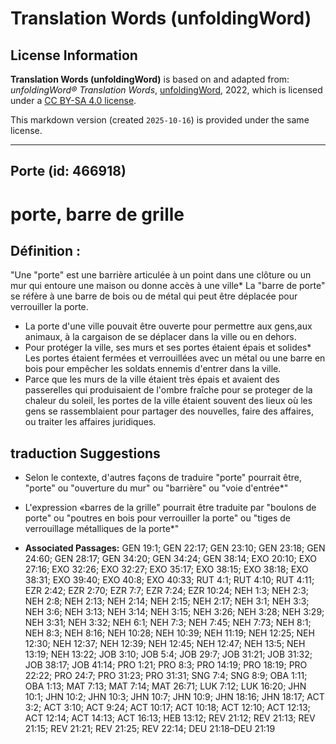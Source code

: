 # Translation Words (unfoldingWord)

## License Information

**Translation Words (unfoldingWord)** is based on and adapted from: _unfoldingWord® Translation Words_, [unfoldingWord](https://unfoldingword.org/utw), 2022, which is licensed under a [CC BY-SA 4.0 license](https://creativecommons.org/licenses/by-sa/4.0/legalcode.en).

This markdown version (created `2025-10-16`) is provided under the same license.



--------------------------------

## Porte (id: 466918)

porte, barre de grille
======================

Définition :
------------

"Une "porte" est une barrière articulée à un point dans une clôture ou un mur qui entoure une maison ou donne accès à une ville\* La "barre de porte" se réfère à une barre de bois ou de métal qui peut être déplacée pour verrouiller la porte.

* La porte d'une ville pouvait être ouverte pour permettre aux gens,aux animaux, à la cargaison de se déplacer dans la ville ou en dehors.
* Pour protéger la ville, ses murs et ses portes étaient épais et solides\* Les portes étaient fermées et verrouillées avec un métal ou une barre en bois pour empêcher les soldats ennemis d'entrer dans la ville.
* Parce que les murs de la ville étaient très épais et avaient des passerelles qui produisaient de l'ombre fraîche pour se proteger de la chaleur du soleil, les portes de la ville étaient souvent des lieux où les gens se rassemblaient pour partager des nouvelles, faire des affaires, ou traiter les affaires juridiques.

traduction Suggestions
----------------------

* Selon le contexte, d'autres façons de traduire "porte" pourrait être, "porte" ou "ouverture du mur" ou "barrière" ou "voie d'entrée\*"
* L'expression «barres de la grille" pourrait être traduite par "boulons de porte" ou "poutres en bois pour verrouiller la porte" ou "tiges de verrouillage métalliques de la porte\*"

* **Associated Passages:** GEN 19:1; GEN 22:17; GEN 23:10; GEN 23:18; GEN 24:60; GEN 28:17; GEN 34:20; GEN 34:24; GEN 38:14; EXO 20:10; EXO 27:16; EXO 32:26; EXO 32:27; EXO 35:17; EXO 38:15; EXO 38:18; EXO 38:31; EXO 39:40; EXO 40:8; EXO 40:33; RUT 4:1; RUT 4:10; RUT 4:11; EZR 2:42; EZR 2:70; EZR 7:7; EZR 7:24; EZR 10:24; NEH 1:3; NEH 2:3; NEH 2:8; NEH 2:13; NEH 2:14; NEH 2:15; NEH 2:17; NEH 3:1; NEH 3:3; NEH 3:6; NEH 3:13; NEH 3:14; NEH 3:15; NEH 3:26; NEH 3:28; NEH 3:29; NEH 3:31; NEH 3:32; NEH 6:1; NEH 7:3; NEH 7:45; NEH 7:73; NEH 8:1; NEH 8:3; NEH 8:16; NEH 10:28; NEH 10:39; NEH 11:19; NEH 12:25; NEH 12:30; NEH 12:37; NEH 12:39; NEH 12:45; NEH 12:47; NEH 13:5; NEH 13:19; NEH 13:22; JOB 3:10; JOB 5:4; JOB 29:7; JOB 31:21; JOB 31:32; JOB 38:17; JOB 41:14; PRO 1:21; PRO 8:3; PRO 14:19; PRO 18:19; PRO 22:22; PRO 24:7; PRO 31:23; PRO 31:31; SNG 7:4; SNG 8:9; OBA 1:11; OBA 1:13; MAT 7:13; MAT 7:14; MAT 26:71; LUK 7:12; LUK 16:20; JHN 10:1; JHN 10:2; JHN 10:3; JHN 10:7; JHN 10:9; JHN 18:16; JHN 18:17; ACT 3:2; ACT 3:10; ACT 9:24; ACT 10:17; ACT 10:18; ACT 12:10; ACT 12:13; ACT 12:14; ACT 14:13; ACT 16:13; HEB 13:12; REV 21:12; REV 21:13; REV 21:15; REV 21:21; REV 21:25; REV 22:14; DEU 21:18–DEU 21:19

